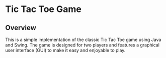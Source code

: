 # Tic Tac Toe Game
## Overview
This is a simple implementation of the classic Tic Tac Toe game using Java and Swing. The game is designed for two players and features a graphical user interface (GUI) to make it easy and enjoyable to play.
